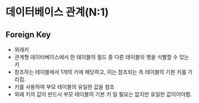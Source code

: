 # 데이터베이스 관계(N:1)

## Foreign Key
* 외래키
* 관계형 데이터베이스에서 한 테이블의 필드 중 다른 테이블의 행을 식별할 수 있는 키
* 참조하는 테이블에서 1개의 키에 해당하고, 이는 참조되는 측 테이블의 기본 키를 가리킴.
* 키를 사용하여 부모 테이블의 유일한 값을 참조
* 외래 키의 값이 반드시 부모 테이블의 기본 키 일 필요는 없지만 유일한 값이어야함.